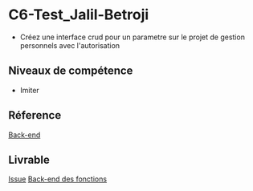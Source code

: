 # C6-Test_Jalil-Betroji



- Créez une interface crud pour un parametre sur le projet de gestion personnels avec l'autorisation 

## Niveaux de compétence

- Imiter

## Réference

[Back-end](https://jsdecena.medium.com/crud-unit-testing-in-laravel-5-ac286f592cfd)

## Livrable

[Issue](https://github.com/solicoders/arbre-competence/issues/146)
[Back-end des fonctions](https://github.com/solicoders/gestion-personnels/tree/61-gestionparametre_fonctionbackend)
